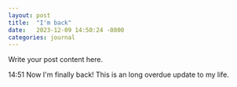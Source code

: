 ```yaml
---
layout: post
title:  "I'm back"
date:   2023-12-09 14:50:24 -0800
categories: journal
---
```


Write your post content here.

14:51 Now I'm finally back! This is an long overdue update to my life.
